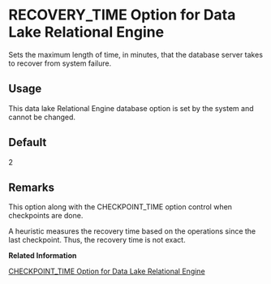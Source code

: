 <!-- loioa652795c84f21015a4a2842f5c4c4265 -->

# RECOVERY\_TIME Option for Data Lake Relational Engine

Sets the maximum length of time, in minutes, that the database server takes to recover from system failure.



<a name="loioa652795c84f21015a4a2842f5c4c4265__section_rv2_mvs_swb"/>

## Usage

This data lake Relational Engine database option is set by the system and cannot be changed.



<a name="loioa652795c84f21015a4a2842f5c4c4265__iq_refso_917"/>

## Default

2



<a name="loioa652795c84f21015a4a2842f5c4c4265__iq_refso_919"/>

## Remarks

This option along with the CHECKPOINT\_TIME option control when checkpoints are done.

A heuristic measures the recovery time based on the operations since the last checkpoint. Thus, the recovery time is not exact.

**Related Information**  


[CHECKPOINT\_TIME Option for Data Lake Relational Engine](checkpoint-time-option-for-data-lake-relational-engine-a62f571.md "Set the maximum length of time, in minutes, that the database server runs without doing a checkpoint.")

